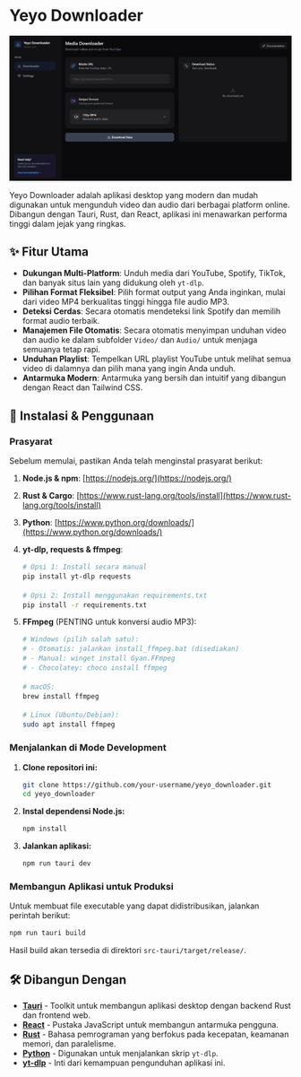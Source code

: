# Yeyo Downloader

![Yeyo Downloader Showcase](./screenshot.png)

Yeyo Downloader adalah aplikasi desktop yang modern dan mudah digunakan untuk mengunduh video dan audio dari berbagai platform online. Dibangun dengan Tauri, Rust, dan React, aplikasi ini menawarkan performa tinggi dalam jejak yang ringkas.

## ✨ Fitur Utama

- **Dukungan Multi-Platform**: Unduh media dari YouTube, Spotify, TikTok, dan banyak situs lain yang didukung oleh `yt-dlp`.
- **Pilihan Format Fleksibel**: Pilih format output yang Anda inginkan, mulai dari video MP4 berkualitas tinggi hingga file audio MP3.
- **Deteksi Cerdas**: Secara otomatis mendeteksi link Spotify dan memilih format audio terbaik.
- **Manajemen File Otomatis**: Secara otomatis menyimpan unduhan video dan audio ke dalam subfolder `Video/` dan `Audio/` untuk menjaga semuanya tetap rapi.
- **Unduhan Playlist**: Tempelkan URL playlist YouTube untuk melihat semua video di dalamnya dan pilih mana yang ingin Anda unduh.
- **Antarmuka Modern**: Antarmuka yang bersih dan intuitif yang dibangun dengan React dan Tailwind CSS.

## 🚀 Instalasi & Penggunaan

### Prasyarat

Sebelum memulai, pastikan Anda telah menginstal prasyarat berikut:

1.  **Node.js & npm**: [https://nodejs.org/](https://nodejs.org/)
2.  **Rust & Cargo**: [https://www.rust-lang.org/tools/install](https://www.rust-lang.org/tools/install)
3.  **Python**: [https://www.python.org/downloads/](https://www.python.org/downloads/)
4.  **yt-dlp, requests & ffmpeg**:
    ```bash
    # Opsi 1: Install secara manual
    pip install yt-dlp requests
    
    # Opsi 2: Install menggunakan requirements.txt
    pip install -r requirements.txt
    ```

5.  **FFmpeg** (PENTING untuk konversi audio MP3):
    ```bash
    # Windows (pilih salah satu):
    # - Otomatis: jalankan install_ffmpeg.bat (disediakan)
    # - Manual: winget install Gyan.FFmpeg
    # - Chocolatey: choco install ffmpeg
    
    # macOS:
    brew install ffmpeg
    
    # Linux (Ubuntu/Debian):
    sudo apt install ffmpeg
    ```

### Menjalankan di Mode Development

1.  **Clone repositori ini:**
    ```bash
    git clone https://github.com/your-username/yeyo_downloader.git
    cd yeyo_downloader
    ```

2.  **Instal dependensi Node.js:**
    ```bash
    npm install
    ```

3.  **Jalankan aplikasi:**
    ```bash
    npm run tauri dev
    ```

### Membangun Aplikasi untuk Produksi

Untuk membuat file executable yang dapat didistribusikan, jalankan perintah berikut:

```bash
npm run tauri build
```

Hasil build akan tersedia di direktori `src-tauri/target/release/`.

## 🛠️ Dibangun Dengan

- [**Tauri**](https://tauri.app/) - Toolkit untuk membangun aplikasi desktop dengan backend Rust dan frontend web.
- [**React**](https://reactjs.org/) - Pustaka JavaScript untuk membangun antarmuka pengguna.
- [**Rust**](https://www.rust-lang.org/) - Bahasa pemrograman yang berfokus pada kecepatan, keamanan memori, dan paralelisme.
- [**Python**](https://www.python.org/) - Digunakan untuk menjalankan skrip `yt-dlp`.
- [**yt-dlp**](https://github.com/yt-dlp/yt-dlp) - Inti dari kemampuan pengunduhan aplikasi ini.

